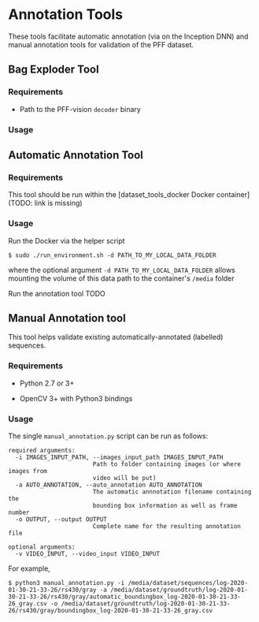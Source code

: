 # Annotation Tools 

These tools facilitate automatic annotation (via on the Inception DNN) and manual annotation tools for validation of
the PFF dataset.

## Bag Exploder Tool

### Requirements

- Path to the PFF-vision `decoder` binary

### Usage

## Automatic Annotation Tool

### Requirements

This tool should be run within the [dataset_tools_docker Docker container](TODO: link is missing)

### Usage

Run the Docker via the helper script

    $ sudo ./run_environment.sh -d PATH_TO_MY_LOCAL_DATA_FOLDER

where the optional argument `-d PATH_TO_MY_LOCAL_DATA_FOLDER` allows mounting the volume of this data path to the container's `/media` folder

Run the annotation tool TODO

## Manual Annotation tool

This tool helps validate existing automatically-annotated (labelled) sequences.

### Requirements

- Python 2.7 or 3+

- OpenCV 3+ with Python3 bindings

### Usage

The single `manual_annotation.py` script can be run as follows:

```
required arguments:
  -i IMAGES_INPUT_PATH, --images_input_path IMAGES_INPUT_PATH
                        Path to folder containing images (or where images from
                        video will be put)
  -a AUTO_ANNOTATION, --auto_annotation AUTO_ANNOTATION
                        The automatic annnotation filename containing the
                        bounding box information as well as frame number
  -o OUTPUT, --output OUTPUT
                        Complete name for the resulting annotation file

optional arguments:
  -v VIDEO_INPUT, --video_input VIDEO_INPUT
```

For example, 

    $ python3 manual_annotation.py -i /media/dataset/sequences/log-2020-01-30-21-33-26/rs430/gray -a /media/dataset/groundtruth/log-2020-01-30-21-33-26/rs430/gray/automatic_boundingbox_log-2020-01-30-21-33-26_gray.csv -o /media/dataset/groundtruth/log-2020-01-30-21-33-26/rs430/gray/boundingbox_log-2020-01-30-21-33-26_gray.csv

